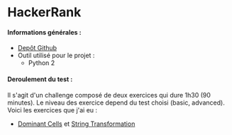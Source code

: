 # HackerRank

#### Informations générales :

* [Depôt Github](https://github.com/Wiiz971/HackerRank)
* Outil utilisé pour le projet :
    * Python 2  
 
 #### Deroulement du test :

Il s'agit d'un challenge composé de deux exercices qui dure 1h30 (90 minutes). Le niveau des exercice depend du test choisi (basic, advanced). 
 Voici les exercices que j'ai eu :

  * [Dominant Cells](https://github.com/Wiiz971/HackerRank/blob/main/Test/Dominant%20Cells.py) et [String Transformation](https://github.com/Wiiz971/HackerRank/blob/main/Test/String%20Transformation.py)
